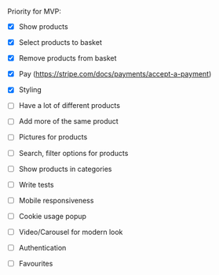 Priority for MVP:
- [x] Show products
- [x] Select products to basket
- [x] Remove products from basket
- [x] Pay (https://stripe.com/docs/payments/accept-a-payment)
- [x] Styling
- [ ] Have a lot of different products
- [ ] Add more of the same product
- [ ] Pictures for products
- [ ] Search, filter options for products
- [ ] Show products in categories
- [ ] Write tests

- [ ] Mobile responsiveness
- [ ] Cookie usage popup
- [ ] Video/Carousel for modern look
- [ ] Authentication
- [ ] Favourites